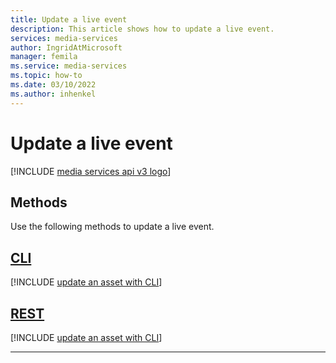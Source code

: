 ```yaml
---
title: Update a live event
description: This article shows how to update a live event.
services: media-services
author: IngridAtMicrosoft
manager: femila 
ms.service: media-services
ms.topic: how-to
ms.date: 03/10/2022
ms.author: inhenkel
---
```


# Update a live event

[!INCLUDE [media services api v3 logo](./includes/v3-hr.md)]

## Methods

Use the following methods to update a live event.

## [CLI](#tab/cli/)

[!INCLUDE [update an asset with CLI](./includes/task-update-live-event-cli.md)]

## [REST](#tab/rest/)

[!INCLUDE [update an asset with CLI](./includes/task-update-live-event-rest.md)]

---
